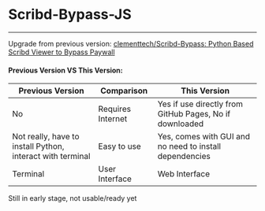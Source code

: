 # **Scribd-Bypass-JS**

---

Upgrade from previous version: [clementtech/Scribd-Bypass: Python Based Scribd Viewer to Bypass Paywall](https://github.com/clementtech/Scribd-Bypass)

#### Previous Version VS This Version:

| Previous Version                                           | Comparison        | This Version                                            |
| ---------------------------------------------------------- | ----------------- | ------------------------------------------------------- |
| No                                                         | Requires Internet | Yes if use directly from GitHub Pages, No if downloaded |
| Not really, have to install Python, interact with terminal | Easy to use       | Yes, comes with GUI and no need to install dependencies |
| Terminal                                                   | User Interface    | Web Interface                                           |


Still in early stage, not usable/ready yet
